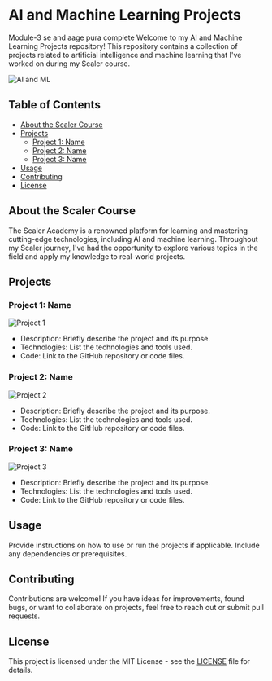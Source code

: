 # AI and Machine Learning Projects
Module-3 se and aage pura complete
Welcome to my AI and Machine Learning Projects repository! This repository contains a collection of projects related to artificial intelligence and machine learning that I've worked on during my Scaler course.

![AI and ML](images/ai-ml.jpg)

## Table of Contents

- [About the Scaler Course](#about-the-scaler-course)
- [Projects](#projects)
  - [Project 1: Name](#project-1-name)
  - [Project 2: Name](#project-2-name)
  - [Project 3: Name](#project-3-name)
- [Usage](#usage)
- [Contributing](#contributing)
- [License](#license)

## About the Scaler Course

The Scaler Academy is a renowned platform for learning and mastering cutting-edge technologies, including AI and machine learning. Throughout my Scaler journey, I've had the opportunity to explore various topics in the field and apply my knowledge to real-world projects.

## Projects

### Project 1: Name

![Project 1](images/project1-screenshot.png)

- Description: Briefly describe the project and its purpose.
- Technologies: List the technologies and tools used.
- Code: Link to the GitHub repository or code files.

### Project 2: Name

![Project 2](images/project2-screenshot.png)

- Description: Briefly describe the project and its purpose.
- Technologies: List the technologies and tools used.
- Code: Link to the GitHub repository or code files.

### Project 3: Name

![Project 3](images/project3-screenshot.png)

- Description: Briefly describe the project and its purpose.
- Technologies: List the technologies and tools used.
- Code: Link to the GitHub repository or code files.

## Usage

Provide instructions on how to use or run the projects if applicable. Include any dependencies or prerequisites.

## Contributing

Contributions are welcome! If you have ideas for improvements, found bugs, or want to collaborate on projects, feel free to reach out or submit pull requests.

## License

This project is licensed under the MIT License - see the [LICENSE](LICENSE) file for details.
